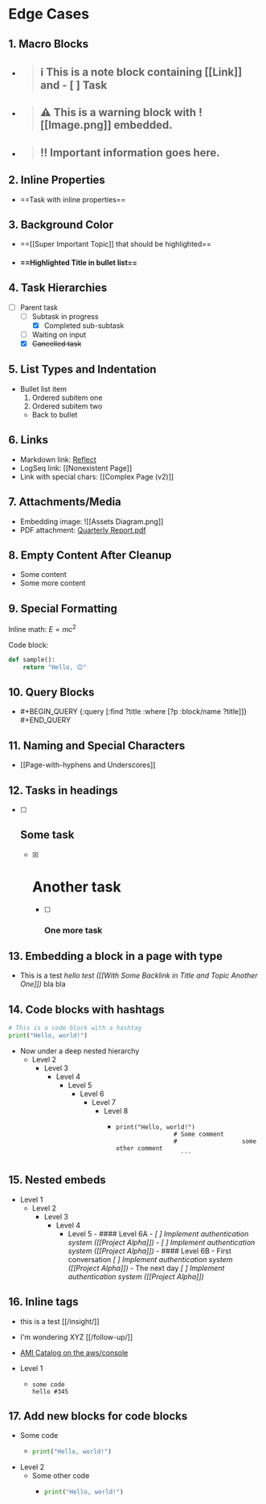 # Edge Cases

## 1. Macro Blocks

- > ## ℹ️ This is a note block containing [[Link]] and - [ ] Task
- > ## ⚠️ This is a warning block with ![[Image.png]] embedded.
- > ## ‼️ Important information goes here.

## 2. Inline Properties

- ==Task with inline properties==

## 3. Background Color

- ==[[Super Important Topic]] that should be highlighted==

- #### ==Highlighted Title in bullet list==

## 4. Task Hierarchies

- [ ] Parent task
  - [ ] Subtask in progress
    - [x] Completed sub-subtask
  - [ ] Waiting on input
  - [x] ~~Cancelled task~~

## 5. List Types and Indentation

- Bullet list item
  1. Ordered subitem one
  1. Ordered subitem two
  - Back to bullet

## 6. Links

- Markdown link: [Reflect](https://reflect.app)
- LogSeq link: [[Nonexistent Page]]
- Link with special chars: [[Complex Page (v2)]]

## 7. Attachments/Media

- Embedding image: ![[Assets Diagram.png]]
- PDF attachment: [Quarterly Report.pdf](assets/Q1_Report.pdf)

## 8. Empty Content After Cleanup

- Some content
- Some more content

## 9. Special Formatting

Inline math: $E = mc^2$

Code block:

```python
def sample():
    return "Hello, 😊"
```

## 10. Query Blocks

- #+BEGIN_QUERY
  {:query [:find ?title :where [?p :block/name ?title]]}
  #+END_QUERY

## 11. Naming and Special Characters

- [[Page-with-hyphens and Underscores]]

## 12. Tasks in headings

- [ ] ## Some task
	- [x] # Another task
		- [ ] ### One more task

## 13. Embedding a block in a page with type

- This is a test _hello test ([[With Some Backlink in Title and Topic Another One]])_ bla bla

## 14. Code blocks with hashtags

```python
# This is a code block with a hashtag
print("Hello, world!")
```
- Now under a deep nested hierarchy
  - Level 2
    - Level 3
      - Level 4
        - Level 5
          - Level 6
            - Level 7
              - Level 8
              	- ```
                  print("Hello, world!")
								  # Some comment
								  #                  some other comment
									```

## 15. Nested embeds
- Level 1
  - Level 2
    - Level 3
      - Level 4
        - Level 5
					- #### Level 6A
						- _[ ] Implement authentication system ([[Project Alpha]])_
						- _[ ] Implement authentication system ([[Project Alpha]])_
					- #### Level 6B
						- First conversation
						  _[ ] Implement authentication system ([[Project Alpha]])_
						- The next day
						  _[ ] Implement authentication system ([[Project Alpha]])_

## 16. Inline tags
- this is a test [[/insight/]]
- I'm wondering XYZ [[/follow-up/]]

- [AMI Catalog on the aws/console](https://eu-west-1.console.aws.amazon.com/ec2/home?AMICatalog&region=eu-west-1#AMICatalog:)
- Level 1
  - ```
    some code
    hello #345
    ```

## 17. Add new blocks for code blocks
- Some code
  - ```python
    print("Hello, world!")
    ```
- Level 2
  - Some other code
    - ```python
      print("Hello, world!")
      ```